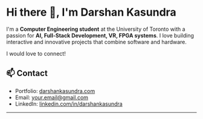 # Hi there 👋, I'm Darshan Kasundra

I'm a **Computer Engineering student** at the University of Toronto with a passion for **AI, Full-Stack Development, VR, FPGA systems**. I love building interactive and innovative projects that combine software and hardware.

I would love to connect!

## 📫 Contact

- Portfolio: [darshankasundra.com](https://darshankasundra.com)  
- Email: [your.email@gmail.com](mailto:your.email@gmail.com)  
- LinkedIn: [linkedin.com/in/darshankasundra](https://linkedin.com/in/darshankasundra)

---
